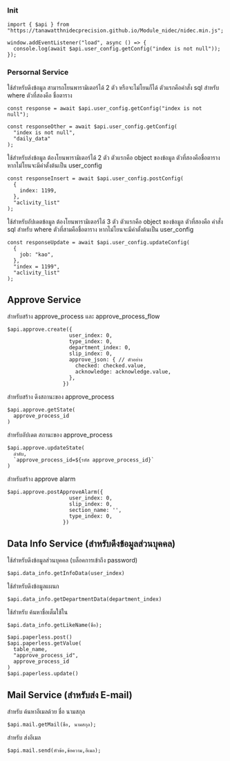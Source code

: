 ### Init
```JS
import { $api } from "https://tanawatthnidecprecision.github.io/Module_nidec/nidec.min.js";

window.addEventListener("load", async () => {
  console.log(await $api.user_config.getConfig("index is not null"));
});
```

### Persornal Service

ใช้สำหรับดึงข้อมูล
สามารถโยนพารามิเตอร์ได้ 2 ตัว หรือจะไม่โยนก็ได้
ตัวแรกคือคำสั่ง sql สำหรับ where
ตัวที่สองคือ ชื่อตาราง

```JS
const response = await $api.user_config.getConfig("index is not null");
```

```
const responseOther = await $api.user_config.getConfig(
  "index is not null",
  "daily_data"
);
```

ใช้สำหรับส่งข้อมูล
ต้องโยนพารามิเตอร์ได้ 2 ตัว
ตัวแรกคือ object ของข้อมูล
ตัวที่สองคือชื่อตาราง หากไม่โยนจะมีค่าตั้งต้นเป็น user_config
```JS
const responseInsert = await $api.user_config.postConfig(
  {
    index: 1199,
  },
  "aclivity_list"
);
```

ใช้สำหรับอัปเดตข้อมูล
ต้องโยนพารามิเตอร์ได้ 3 ตัว
ตัวแรกคือ object ของข้อมูล
ตัวที่สองคือ คำสั่ง sql สำหรับ where
ตัวที่สามคือชื่อตาราง หากไม่โยนจะมีค่าตั้งต้นเป็น user_config

```JS
const responseUpdate = await $api.user_config.updateConfig(
  {
    job: "kao",
  },
  "index = 1199",
  "aclivity_list"
);
```

## Approve Service

สำหรับสร้าง approve_process และ approve_process_flow 
```JS
$api.approve.create({
                    user_index: 0,
                    type_index: 0,
                    department_index: 0,
                    slip_index: 0,
                    approve_json: { // ตัวอย่าง
                      checked: checked.value,
                      acknowledge: acknowledge.value,
                    },
                  })
```

สำหรับสร้าง ดึงสถานะของ approve_process 
```
$api.approve.getState(
  approve_process_id
)
```

สำหรับอัปเดต สถานะของ approve_process 
```
$api.approve.updateState(
  ลำดับ,
  `approve_process_id=${รหัส approve_process_id}`                  
)
```

สำหรับสร้าง approve alarm 
```
$api.approve.postApproveAlarm({
                    user_index: 0,
                    slip_index: 0,
                    section_name: '',
                    type_index: 0,
                  })
```
## Data Info Service (สำหรับดึงข้อมูลส่วนบุคคล)
ใช้สำหรับดึงข้อมูลส่วนบุคคล (บล็อคการเข้าถึง password)
```
$api.data_info.getInfoData(user_index)
```

ใช้สำหรับดึงข้อมูลแผนก
```
$api.data_info.getDepartmentData(department_index)
```

ใช้สำหรับ ค้นหาชื่อเต็มใช้ใน 
```
$api.data_info.getLikeName(ชื่อ);
```

```
$api.paperless.post()
$api.paperless.getValue(
  table_name,
  "approve_process_id",
  approve_process_id
)
$api.paperless.update()
```



## Mail Service (สำหรับส่ง E-mail)

สำหรับ ค้นหาอีเมลด้วย ชื่อ นามสกุล
```
$api.mail.getMail(ชื่อ, นามสกุล);
```

สำหรับ ส่งอีเมล
```
$api.mail.send(หัวข้อ,ข้อความ,อีเมล);
```
